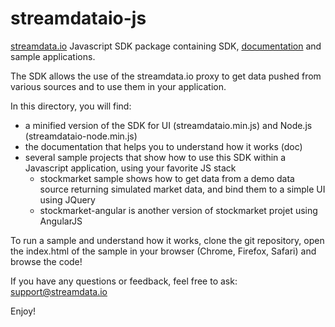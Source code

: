# streamdataio-js
<a href="http://streamdata.io" target="_blank">streamdata.io</a> Javascript SDK package containing SDK, <a href="http://streamdataio.github.io/streamdataio-js/" target="_blank">documentation</a> and sample applications.

The SDK allows the use of the streamdata.io proxy to get data pushed from various sources and to use them in your application.

In this directory, you will find:
- a minified version of the SDK for UI (streamdataio.min.js) and Node.js (streamdataio-node.min.js)
- the documentation that helps you to understand how it works (doc)
- several sample projects that show how to use this SDK within a Javascript application, using your favorite JS stack
  - stockmarket sample shows how to get data from a demo data source returning simulated market data, and bind them to a simple UI using JQuery
  - stockmarket-angular is another version of stockmarket projet using AngularJS

To run a sample and understand how it works, clone the git repository, open the index.html of the sample in your browser (Chrome, Firefox, Safari) and browse the code!

If you have any questions or feedback, feel free to ask: <a href="mailto://support@streamdata.io">support@streamdata.io</a>

Enjoy!

